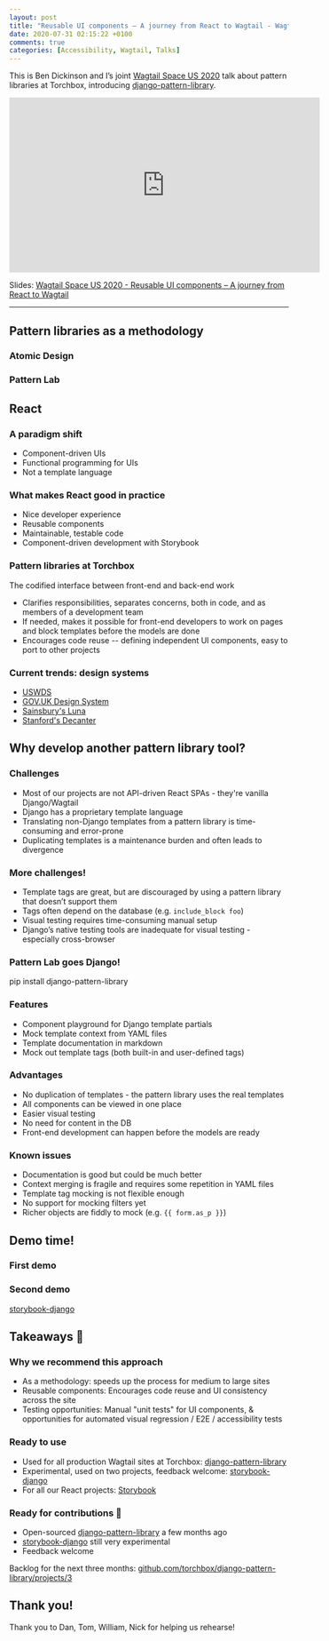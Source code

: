 ```yaml
---
layout: post
title: "Reusable UI components – A journey from React to Wagtail - Wagtail Space US 2020"
date: 2020-07-31 02:15:22 +0100
comments: true
categories: [Accessibility, Wagtail, Talks]
---
```


This is Ben Dickinson and I’s joint [Wagtail Space US 2020](https://us.wagtail.space/) talk about pattern libraries at Torchbox, introducing [django-pattern-library](https://github.com/torchbox/django-pattern-library).

<!-- more -->

<iframe width="560" height="315" src="https://www.youtube-nocookie.com/embed/isrOufI7TKc" frameborder="0" allow="accelerometer; autoplay; clipboard-write; encrypted-media; gyroscope; picture-in-picture" allowfullscreen></iframe>

Slides: [Wagtail Space US 2020 - Reusable UI components – A journey from React to Wagtail](https://docs.google.com/presentation/d/1pZAbunn0Ci8B9NR0mS5taOPe7BMdAiDrKNIcd9xBWO4/edit)

---

## Pattern libraries as a methodology

### Atomic Design

### Pattern Lab

## React

### A paradigm shift

- Component-driven UIs
- Functional programming for UIs
- Not a template language

### What makes React good in practice

- Nice developer experience
- Reusable components
- Maintainable, testable code
- Component-driven development with Storybook

### Pattern libraries at Torchbox

The codified interface between front-end and back-end work

- Clarifies responsibilities, separates concerns, both in code, and as members of a development team
- If needed, makes it possible for front-end developers to work on pages and block templates before the models are done
- Encourages code reuse -- defining independent UI components, easy to port to other projects

### Current trends: design systems

- [USWDS](https://designsystem.digital.gov/)
- [GOV.UK Design System](https://design-system.service.gov.uk/)
- [Sainsbury's Luna](https://luna.sainsburys.co.uk/)
- [Stanford's Decanter](https://decanter.stanford.edu/)

## Why develop another pattern library tool?

### Challenges

- Most of our projects are not API-driven React SPAs - they're vanilla Django/Wagtail
- Django has a proprietary template language
- Translating non-Django templates from a pattern library is time-consuming and error-prone
- Duplicating templates is a maintenance burden and often leads to divergence

### More challenges!

- Template tags are great, but are discouraged by using a pattern library that doesn’t support them
- Tags often depend on the database (e.g. `include_block foo`)
- Visual testing requires time-consuming manual setup
- Django’s native testing tools are inadequate for visual testing - especially cross-browser

### Pattern Lab goes Django!

pip install django-pattern-library

### Features

- Component playground for Django template partials
- Mock template context from YAML files
- Template documentation in markdown
- Mock out template tags (both built-in and user-defined tags)

### Advantages

- No duplication of templates - the pattern library uses the real templates
- All components can be viewed in one place
- Easier visual testing
- No need for content in the DB
- Front-end development can happen before the models are ready

### Known issues

- Documentation is good but could be much better
- Context merging is fragile and requires some repetition in YAML files
- Template tag mocking is not flexible enough
- No support for mocking filters yet
- Richer objects are fiddly to mock (e.g. `{{ form.as_p }}`)

## Demo time!

### First demo

### Second demo

[storybook-django](https://storybook-django.herokuapp.com/?path=/docs/django-patterns-streamfield-quote-block--default)

## Takeaways 🌈

### Why we recommend this approach

- As a methodology: speeds up the process for medium to large sites
- Reusable components: Encourages code reuse and UI consistency across the site
- Testing opportunities: Manual "unit tests" for UI components, & opportunities for automated visual regression / E2E / accessibility tests

### Ready to use

- Used for all production Wagtail sites at Torchbox: [django-pattern-library](https://github.com/torchbox/django-pattern-library)
- Experimental, used on two projects, feedback welcome: [storybook-django](https://github.com/torchbox/storybook-django)
- For all our React projects: [Storybook](https://storybook.js.org/)

### Ready for contributions 😬

- Open-sourced [django-pattern-library](https://github.com/torchbox/django-pattern-library) a few months ago
- [storybook-django](https://github.com/torchbox/storybook-django) still very experimental
- Feedback welcome

Backlog for the next three months: [github.com/torchbox/django-pattern-library/projects/3](https://github.com/torchbox/django-pattern-library/projects/3)

## Thank you!

Thank you to Dan, Tom, William, Nick for helping us rehearse!
